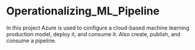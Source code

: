 # Operationalizing_ML_Pipeline
In this project Azure is used to configure a cloud-based machine learning production model, deploy it, and consume it. Also create, publish, and consume a pipeline.
